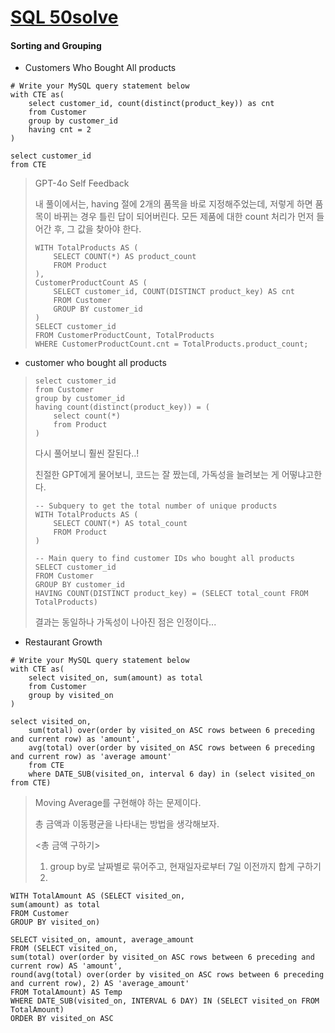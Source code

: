 # [SQL 50solve](https://leetcode.com/studyplan/top-sql-50/)



#### Sorting and Grouping

- Customers Who Bought All products

```mysql
# Write your MySQL query statement below
with CTE as(
    select customer_id, count(distinct(product_key)) as cnt
    from Customer
    group by customer_id
    having cnt = 2
)

select customer_id
from CTE
```

> GPT-4o Self Feedback
>
> 내 풀이에서는, having 절에 2개의 품목을 바로 지정해주었는데, 저렇게 하면 품목이 바뀌는 경우 틀린 답이 되어버린다. 모든 제품에 대한 count 처리가 먼저 들어간 후, 그 값을 찾아야 한다.
>
> ```mysql
> WITH TotalProducts AS (
>     SELECT COUNT(*) AS product_count
>     FROM Product
> ),
> CustomerProductCount AS (
>     SELECT customer_id, COUNT(DISTINCT product_key) AS cnt
>     FROM Customer
>     GROUP BY customer_id
> )
> SELECT customer_id
> FROM CustomerProductCount, TotalProducts
> WHERE CustomerProductCount.cnt = TotalProducts.product_count;
> 
> ```



- customer who bought all products

> ```mysql
> select customer_id
> from Customer
> group by customer_id
> having count(distinct(product_key)) = (
>     select count(*)
>     from Product
> )
> ```
>
> 다시 풀어보니 훨씬 잘된다..!
>
> 
>
> 친절한 GPT에게 물어보니, 코드는 잘 짰는데, 가독성을 늘려보는 게 어떻냐고한다.
>
> ```mysql
> -- Subquery to get the total number of unique products
> WITH TotalProducts AS (
>     SELECT COUNT(*) AS total_count
>     FROM Product
> )
> 
> -- Main query to find customer IDs who bought all products
> SELECT customer_id
> FROM Customer
> GROUP BY customer_id
> HAVING COUNT(DISTINCT product_key) = (SELECT total_count FROM TotalProducts)
> 
> ```
>
> 결과는 동일하나 가독성이 나아진 점은 인정이다...



- Restaurant Growth

```mysql
# Write your MySQL query statement below
with CTE as(
    select visited_on, sum(amount) as total
    from Customer
    group by visited_on
)

select visited_on,
    sum(total) over(order by visited_on ASC rows between 6 preceding and current row) as 'amount',
    avg(total) over(order by visited_on ASC rows between 6 preceding and current row) as 'average amount'
    from CTE
    where DATE_SUB(visited_on, interval 6 day) in (select visited_on from CTE)
```

> Moving Average를 구현해야 하는 문제이다.
>
> 총 금액과 이동평균을 나타내는 방법을 생각해보자.
>
> <총 금액 구하기>
>
> 1. group by로 날짜별로 묶어주고, 현재일자로부터 7일 이전까지 합계 구하기
> 2. 

```mysql
WITH TotalAmount AS (SELECT visited_on,
sum(amount) as total
FROM Customer
GROUP BY visited_on)

SELECT visited_on, amount, average_amount
FROM (SELECT visited_on,
sum(total) over(order by visited_on ASC rows between 6 preceding and current row) AS 'amount',
round(avg(total) over(order by visited_on ASC rows between 6 preceding and current row), 2) AS 'average_amount'
FROM TotalAmount) AS Temp
WHERE DATE_SUB(visited_on, INTERVAL 6 DAY) IN (SELECT visited_on FROM TotalAmount)
ORDER BY visited_on ASC
```

